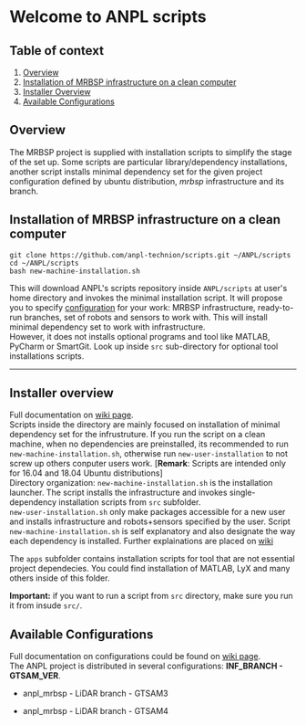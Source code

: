 # Welcome to ANPL scripts

## Table of context
1. [Overview](#markdown-header-overview)
2. [Installation of MRBSP infrastructure on a clean computer](#markdown-header-installation-of-mrbsp-infrastructure-on-a-clean-computer)
3. [Installer Overview](#markdown-header-installer-overview)  
4. [Available Configurations](#markdown-header-available-configurations)  

## Overview
The MRBSP project is supplied with installation scripts to simplify the stage of the set up. Some scripts are particular library/dependency installations, another script installs minimal dependency set for the given project configuration defined by ubuntu distribution, *mrbsp* infrastructure and its branch. 

## Installation of MRBSP infrastructure on a clean computer
```
git clone https://github.com/anpl-technion/scripts.git ~/ANPL/scripts
cd ~/ANPL/scripts
bash new-machine-installation.sh
```
This will download ANPL's scripts repository inside `ANPL/scripts` at user's home directory and invokes the minimal installation script. It will propose you to specify [configuration](#markdown-header-available-configurations) for your work: MRBSP infrastructure, ready-to-run branches, set of robots and sensors to work with. This will install minimal dependency set to work with infrastructure.  
However, it does not installs optional programs and tool like MATLAB, PyCharm or SmartGit. Look up inside `src` sub-directory for optional tool installations scripts.

***

## Installer overview
Full documentation on [wiki page](https://bitbucket.org/ANPL/anpl_scripts/wiki/Installation-script.md).  
Scripts inside the directory are mainly focused on installation of minimal dependency set for the infrustruture. If you run the script on a clean machine, when no dependencies are preinstalled, its recommended to run `new-machine-installation.sh`, otherwise run `new-user-installation` to not screw up others conputer users work. [**Remark**: Scripts are intended only for 16.04 and 18.04 Ubuntu distributions]  
Directory organization: `new-machine-installation.sh` is the installation launcher. The script installs the infrastructure and invokes single-dependency installation scripts from `src` subfolder.  
`new-user-installation.sh` only make packages accessible for a new user and installs infrastructure and robots+sensors specified by the user. 
Script `new-machine-installation.sh` is self explanatory and also designate the way each dependency is installed. Further explainations are placed on [wiki](https://bitbucket.org/ANPL/anpl_scripts/wiki/Installation-script.md)

The `apps` subfolder contains installation scripts for tool that are not essential project dependecies. You could find installation of MATLAB, LyX and many others inside of this folder. 

**Important:** if you want to run a script from `src` directory, make sure you run it from insude `src/`. 

 
## Available Configurations
Full documentation on configurations could be found on [wiki page](https://bitbucket.org/ANPL/anpl_scripts/wiki/Configurations.md).  
The ANPL project is distributed in several configurations: **INF_BRANCH - GTSAM_VER**. 

* anpl_mrbsp - LiDAR branch - GTSAM3 

* anpl_mrbsp - LiDAR branch - GTSAM4 
